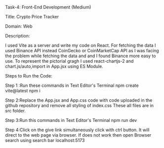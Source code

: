 Task-4: Front-End Development (Medium)

Title: Crypto Price Tracker

Domain: Web

Description:

I used Vite as a server and write my code on React.
For fetching the data I used Binance API instead CoinGecko or CoinMarketCap API as I was facing the problem while fetching the data and 
and I found Binance more easy to use.
To represent the pictorial gragh I used react-chartjs-2 and chart.js/auto,import in App.jsx using ES Module.

Steps to Run the Code:

Step 1 :Run these commands in Text Editor's Terminal
      npm create vite@latest
      npm i

Step 2:Replace the App.jsx and App.css code with code uploaded in the github repository and remove all styling of index.css 
       These all files are in src folder.

Step 3:Run this commands in Text Editor's Terminal
       npm run dev

Step 4:Click on the give link simultaneously click with ctrl button.
      It will direct to the web page via browser.
      If does not work then
      open Browser 
      search using search bar
      localhost:5173
